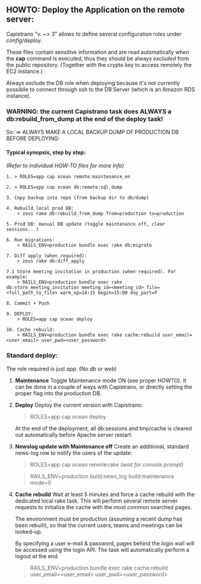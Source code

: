 ## HOWTO: Deploy the Application on the remote server:

Capistrano "v. ~> 3" allows to define several configuration roles under _config/deploy_.

These files contain sensitive information and are read automatically when the **cap**
command is executed, thus they should be always _excluded_ from the public repository.
(Together with the crypto key to access remotely the EC2 instance.)

Always exclude the DB role when deploying because it's not currently possibile to
connect through _ssh_ to the DB Server (which is an Amazon RDS instance).


### WARNING: the current Capistrano task does ALWAYS a db:rebuild_from_dump at the end of the deploy task!

So:
    => ALWAYS MAKE A LOCAL BACKUP DUMP OF PRODUCTION DB BEFORE DEPLOYING:


#### Typical synopsis, step by step:

*(Refer to individual HOW-TO files for more info)*

    1. > ROLES=app cap ocean remote:maintenance_on

    2. > ROLES=app cap ocean db:remote:sql_dump

    3. Copy backup into repo (from backup dir to db/dump)

    4. Rebuild local prod DB:
        > zeus rake db:rebuild_from_dump from=production to=production

    5. Prod DB: manual DB update (toggle maintenance off, clear sessions...)

    6. Run migrations:
        > RAILS_ENV=production bundle exec rake db:migrate

    7. Diff apply (when required):
        > zeus rake db:diff_apply

    7.1 Store meeting invitation in production (when required). For example:
        > RAILS_ENV=production bundle exec rake db:store_meeting_invitation meeting_id=<meeting_id> file=<full_path_to_file> warm_up=14:15 begin=15:00 day_part=P

    8. Commit + Push

    9. DEPLOY:
        > ROLES=app cap ocean deploy

    10. Cache rebuild:
        > RAILS_ENV=production bundle exec rake cache:rebuild user_email=<user_email> user_pwd=<user_password>


### Standard deploy:

The role required is just _app_. (No _db_ or _web_)

1. **Maintenance**
   Toggle Maintenance mode ON (see proper HOWTO).
   It can be done in a couple of ways with Capistrano, or directly setting the
   proper flag into the production DB.

2. **Deploy**
   Deploy the current version with Capistrano:
    > ROLES=app cap ocean deploy

   At the end of the deployment, all db:sessions and tmp/cache is cleared out
   automatically before Apache server restart.

3. **Newslog update with Maintenance off**
    Create an additional, standard news-log row to notify the users of the update:
    > ROLES=app cap ocean remote:rake
    _(wait for console prompt)_

    > RAILS_ENV=production build:news_log build:maintenance mode=0

4. **Cache rebuild**
   Wait at least 5 minutes and force a cache rebuild with the dedicated local rake
   task. This will perform several remote server requests to initialize the cache
   with the most common searched pages.

   The environment must be production (assuming a recent dump has been rebuilt),
   so that the current users, teams and meetings can be looked-up.

   By specifying a user e-mail & password, pages behind the login wall will be
   accessed using the login API. The task will automatically perform a logout at
   the end.

   > RAILS_ENV=production bundle exec rake cache:rebuild user_email=<user_email> user_pwd=<user_password>


